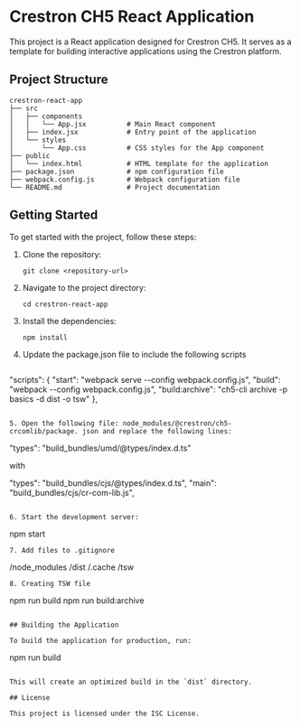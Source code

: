 # Crestron CH5 React Application

This project is a React application designed for Crestron CH5. It serves as a template for building interactive applications using the Crestron platform.

## Project Structure

```
crestron-react-app
├── src
│   ├── components
│   │   └── App.jsx          # Main React component
│   ├── index.jsx            # Entry point of the application
│   └── styles
│       └── App.css          # CSS styles for the App component
├── public
│   └── index.html           # HTML template for the application
├── package.json             # npm configuration file
├── webpack.config.js        # Webpack configuration file
└── README.md                # Project documentation
```

## Getting Started

To get started with the project, follow these steps:

1. Clone the repository:
   ```
   git clone <repository-url>
   ```

2. Navigate to the project directory:
   ```
   cd crestron-react-app
   ```

3. Install the dependencies:
   ```
   npm install
   ```
4. Update the package.json file to include the following scripts
   ```   
  "scripts": {
    "start": "webpack serve --config webpack.config.js",
    "build": "webpack --config webpack.config.js",
    "build:archive": "ch5-cli archive -p basics -d dist -o tsw"
  },
  ```

5. Open the following file: node_modules/@crestron/ch5-crcomlib/package. json and replace the following lines:
   ```
   "types": "build_bundles/umd/@types/index.d.ts"

   with

  "types": "build_bundles/cjs/@types/index.d.ts",
  "main": "build_bundles/cjs/cr-com-lib.js",

   ```

6. Start the development server:
   ```
   npm start
   ```
7. Add files to .gitignore
   ```
   /node_modules
   /dist
   /.cache
   /tsw

   ```
8. Creating TSW file
   ```
   npm run build
   npm run build:archive
   ```

## Building the Application

To build the application for production, run:
```
npm run build
```

This will create an optimized build in the `dist` directory.

## License

This project is licensed under the ISC License.



